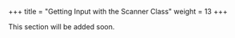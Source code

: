 +++
title = "Getting Input with the Scanner Class"
weight = 13
+++

This section will be added soon.
